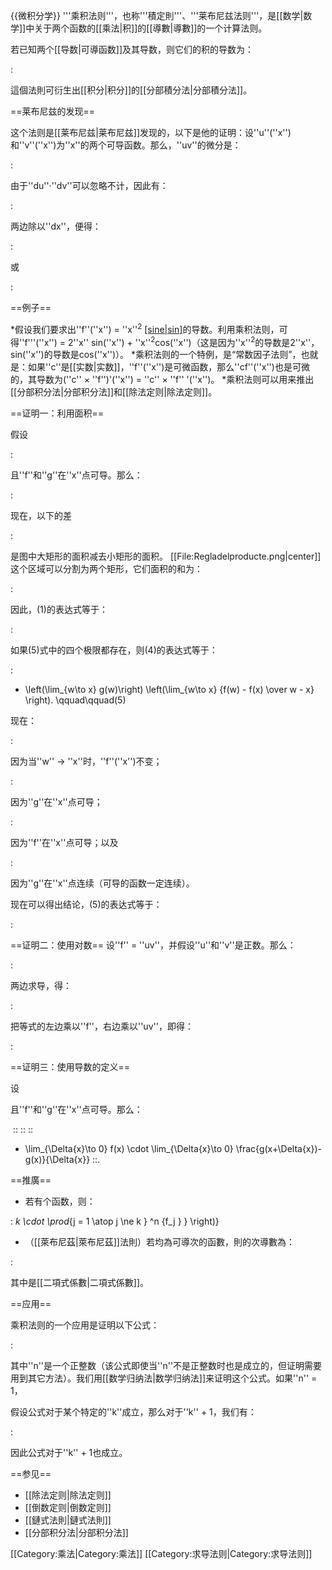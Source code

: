 {{微积分学}}
'''乘积法则'''，也称'''積定則'''、'''莱布尼兹法则'''，是[[数学|数学]]中关于两个函数的[[乘法|积]]的[[導數|導數]]的一个计算法则。

若已知两个[[导数|可導函数]]<math>f,g</math>及其导数<math>f',g'</math>，则它们的积<math>fg</math>的导数为：

:<math>(fg)'=f'g+fg' \,</math>

這個法則可衍生出[[积分|积分]]的[[分部積分法|分部積分法]]。

==莱布尼兹的发现==

这个法则是[[莱布尼兹|莱布尼兹]]发现的，以下是他的证明：设''u''(''x'')和''v''(''x'')为''x''的两个可导函数。那么，''uv''的微分是：

: <math>
\begin{align}
d(u\cdot v) & {} = (u + du)\cdot (v + dv) - u\cdot v \\
& {} = u\cdot dv + v\cdot du + du\cdot dv.
\end{align}
</math>

由于''du''·''dv''可以忽略不计，因此有：

:<math>d(u\cdot v) = v\cdot du + u\cdot dv \,</math>

两边除以''dx''，便得：

:<math>\frac{d}{dx} (u\cdot v) = v \cdot \frac{du}{dx} + u \cdot  \frac{dv}{dx} </math>

或

:<math>(u\cdot v)' = v\cdot  u' + u\cdot  v'. \,</math>

==例子==

*假设我们要求出''f''(''x'') = ''x''<sup>2</sup> [[sine|sin]](''x'')的导数。利用乘积法则，可得''f''<nowiki>'</nowiki>(''x'') = 2''x'' sin(''x'') + ''x''<sup>2</sup>cos(''x'')（这是因为''x''<sup>2</sup>的导数是2''x''，sin(''x'')的导数是cos(''x'')）。
*乘积法则的一个特例，是“常数因子法则”，也就是：如果''c''是[[实数|实数]]，''f''(''x'')是可微函数，那么''cf''(''x'')也是可微的，其导数为(''c'' × ''f'')<nowiki>'</nowiki>(''x'') = ''c'' × ''f''<nowiki> '</nowiki>(''x'')。
*乘积法则可以用来推出[[分部积分法|分部积分法]]和[[除法定则|除法定则]]。

==证明一：利用面积==

假设

:<math> h(x) = f(x)g(x),\,</math>

且''f''和''g''在''x''点可导。那么：

:<math>h'(x) = \lim_{w\to x}{ h(w) - h(x) \over w - x} = \lim_{w\to x}{f(w)g(w) - f(x)g(x) \over w - x}. \qquad\qquad(1)</math>

现在，以下的差

:<math> f(w)g(w) - f(x)g(x)\qquad\qquad(2) </math>

是图中大矩形的面积减去小矩形的面积。
[[File:Regladelproducte.png|center]]
这个区域可以分割为两个矩形，它们面积的和为：

:<math> f(x) \Bigg( g(w) - g(x) \Bigg) + g(w)\Bigg( f(w) - f(x) \Bigg).\qquad\qquad(3) </math>

因此，(1)的表达式等于：

:<math>\lim_{w\to x}\left( f(x) \left( {g(w) - g(x) \over w - x} \right) + g(w)\left( {f(w) - f(x) \over w - x} \right) \right).\qquad\qquad(4)</math>

如果(5)式中的四个极限都存在，则(4)的表达式等于：

:<math> \left(\lim_{w\to x}f(x)\right) \left(\lim_{w\to x} {g(w) - g(x) \over w - x}\right)
+ \left(\lim_{w\to x} g(w)\right) \left(\lim_{w\to x} {f(w) - f(x) \over w - x} \right).
\qquad\qquad(5)  </math>

现在：

:<math>\lim_{w\to x}f(x) = f(x)\,</math>

因为当''w'' → ''x''时，''f''(''x'')不变；

:<math> \lim_{w\to x} {g(w) - g(x) \over w - x} = g'(x) </math>

因为''g''在''x''点可导；

:<math> \lim_{w\to x} {f(w) - f(x) \over w - x} = f'(x) </math>

因为''f''在''x''点可导；以及

:<math> \lim_{w\to x} g(w) = g(x)\, </math>

因为''g''在''x''点连续（可导的函数一定连续）。

现在可以得出结论，(5)的表达式等于：

:<math> f(x)g'(x) + g(x)f'(x). \,</math>

==证明二：使用对数==
设''f'' = ''uv''，并假设''u''和''v''是正数。那么：

:<math>\ln f = \ln u + \ln v.\,</math>

两边求导，得：

:<math>{1 \over f} {d \over dx} f = {1 \over u} {d \over dx} u + {1 \over v} {d \over dx} v</math>

把等式的左边乘以''f''，右边乘以''uv''，即得：

:<math>{d \over dx} f = v {d \over dx} u + u {d \over dx} v.</math>

==证明三：使用导数的定义==

设 <math> h(x) = f(x)g(x),\,</math>

且''f''和''g''在''x''点可导。那么：

<math>h'(x) = \lim_{\Delta{x}\to 0} \frac{h(x+\Delta{x})-h(x)}{\Delta{x}} = \lim_{\Delta{x}\to 0} \frac{f(x+\Delta{x})g(x+\Delta{x})-f(x)g(x)}{\Delta{x}} </math>
::<math> = \lim_{\Delta{x}\to 0} \frac{f(x+\Delta{x})g(x+\Delta{x})-f(x)g(x+\Delta{x})+f(x)g(x+\Delta{x})-f(x)g(x)}{\Delta{x}} </math>
::<math> = \lim_{\Delta{x}\to 0} \frac{[f(x+\Delta{x})-f(x)] \cdot g(x+\Delta{x}) + f(x) \cdot [g(x+\Delta{x})-g(x)]}{\Delta{x}} </math>
::<math> = \lim_{\Delta{x}\to 0} \frac{f(x+\Delta{x})-f(x)}{\Delta{x}} \cdot \lim_{\Delta{x}\to 0} g(x+\Delta{x})
+ \lim_{\Delta{x}\to 0} f(x) \cdot \lim_{\Delta{x}\to 0} \frac{g(x+\Delta{x})-g(x)}{\Delta{x}} </math>
::<math>= f'(x)g(x)+f(x)g'(x)</math>.

==推廣==
* 若有<math>n</math>个函数<math>f_1,f_2,...,f_n</math>，则：

: <math>\left( {\prod_{k = 1}^n {f_n } } \right)^\prime = \sum_{k = 1}^n {\left( {f'_k  \cdot \prod_{j = 1 \atop j \ne k } ^n {f_j } } \right)} </math>

* （[[萊布尼茲|萊布尼茲]]法則）若<math>f,g</math>均為可導<math>n</math>次的函數，則<math>fg</math>的<math>n</math>次導數為：

: <math>(f\cdot g)^{(n)}=\sum_{k=0}^n {n \choose k} f^{(k)} g^{(n-k)}</math>

其中<math>{n \choose k}</math>是[[二項式係數|二項式係數]]。

==应用==

乘积法则的一个应用是证明以下公式：

:<math> {d \over dx} x^n = nx^{n-1} </math>

其中''n''是一个正整数（该公式即使当''n''不是正整数时也是成立的，但证明需要用到其它方法）。我们用[[数学归纳法|数学归纳法]]来证明这个公式。如果''n'' = 1，<math>\frac{d}{dx}x^1=\lim_{h \to 0}\frac{(x+h)-x}{h}=1=1x^{1-1}</math>

假设公式对于某个特定的''k''成立，那么对于''k'' + 1，我们有：

:<math>\begin{align}
{d \over dx}x^{k+1} &{}= {d \over dx}\left( x^k\cdot x\right) \\  \\
&{}= x{d \over dx} x^k + x^k{d \over dx}x \\  \\
&{}= x\left(kx^{k-1}\right) + x^k\cdot 1 \\  \\
&{}= (k+1)x^k.
\end{align} </math>

因此公式对于''k'' + 1也成立。

==参见==
* [[除法定则|除法定则]]
* [[倒数定则|倒数定则]]
* [[鏈式法則|鏈式法則]]
* [[分部积分法|分部积分法]]


[[Category:乘法|Category:乘法]]
[[Category:求导法则|Category:求导法则]]